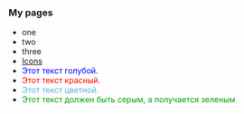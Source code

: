 ### My pages ###
* one
* two
* three
* [Icons](https://fontawesome.com/search?o=r&m=free&c=business)
* <span style="color:blue"> Этот текст голубой.</span>
* <span style="color:red"> Этот текст красный.</span>
* <span style="color:#59afe1"> Этот текст цветной.</span>
* <font color="#gray">Этот текст должен быть серым, а получается зеленым</font> 
